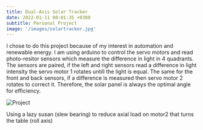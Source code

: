 ```yaml
---
title: Dual-Axis Solar Tracker
date: 2022-01-11 08:01:35 +0300
subtitle: Personal Project
image: '/images/solartracker.jpg'
---
```


I chose to do this project because of my interest in automation and renewable energy. I am using arduino to control the servo motors and read photo-resitor sensors which measure the difference in light in 4 quadrants. The sensors are paired, if the left and right sensors read a difference in light intensity the servo motor 1 rotates untill the light is equal. The same for the front and back sensors, if a difference is measured then servo motor 2 rotates to correct it. Therefore, the solar panel is always the optimal angle for efficiency. 

<div class="gallery-box">
  <div class="gallery">
    <img src="/images/trackertrans.JPG" loading="lazy" alt="Project">
  </div>
  <em> <a href="https://unsplash.com/" target="_blank"></a></em>
</div>

Using a lazy susan (slew bearing) to reduce axial load on motor2 that turns the table (roll axis) 